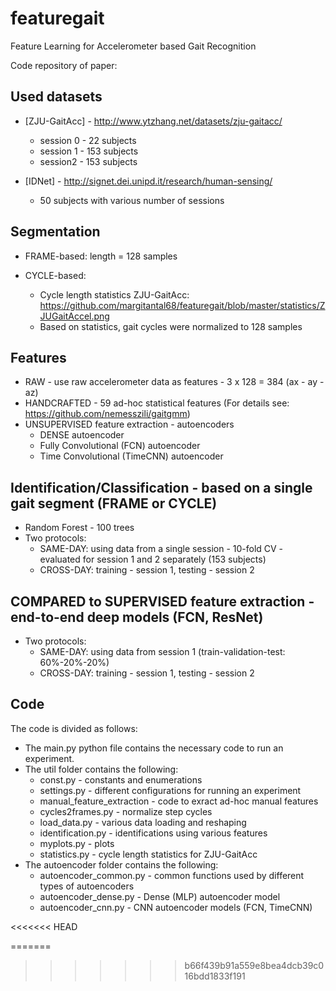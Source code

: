 # featuregait
Feature Learning for Accelerometer based Gait Recognition

Code repository of paper:


## Used datasets
* [ZJU-GaitAcc] - http://www.ytzhang.net/datasets/zju-gaitacc/
   * session 0 - 22 subjects
   * session 1 - 153 subjects
   * session2 - 153 subjects
   
* [IDNet] - http://signet.dei.unipd.it/research/human-sensing/
  * 50 subjects with various number of sessions


## Segmentation


* FRAME-based: length = 128 samples
* CYCLE-based: 

    * Cycle length statistics ZJU-GaitAcc: https://github.com/margitantal68/featuregait/blob/master/statistics/ZJUGaitAccel.png
    * Based on statistics, gait cycles were normalized to 128 samples

## Features
   * RAW - use raw accelerometer data as features - 3 x 128 = 384 (ax - ay - az) 
   * HANDCRAFTED - 59 ad-hoc statistical features (For details see: https://github.com/nemesszili/gaitgmm)
   * UNSUPERVISED feature extraction - autoencoders
      * DENSE autoencoder 
      * Fully Convolutional (FCN) autoencoder
      * Time Convolutional (TimeCNN) autoencoder
      
## Identification/Classification - based on a single gait segment (FRAME or CYCLE)
   * Random Forest - 100 trees
   * Two protocols:
      * SAME-DAY: using data from a single session - 10-fold CV - evaluated for session 1 and 2 separately (153 subjects)
      * CROSS-DAY: training - session 1, testing - session 2
      
## COMPARED to SUPERVISED feature extraction - end-to-end deep models (FCN, ResNet)
   * Two protocols:
      * SAME-DAY: using data from  session 1 (train-validation-test: 60%-20%-20%)
      * CROSS-DAY: training - session 1, testing - session 2
      
## Code
The code is divided as follows:

  * The main.py python file contains the necessary code to run an experiment.
  * The util folder contains the following:
    * const.py - constants and enumerations 
    * settings.py - different configurations for running an experiment
    * manual_feature_extraction - code to exract ad-hoc manual features
    * cycles2frames.py - normalize step cycles
    * load_data.py - various data loading and reshaping
    * identification.py - identifications using various features
    * myplots.py - plots
    * statistics.py - cycle length statistics for ZJU-GaitAcc
  * The autoencoder folder contains the following:
    * autoencoder_common.py - common functions used by different types of autoencoders
    * autoencoder_dense.py - Dense (MLP) autoencoder model
    * autoencoder_cnn.py - CNN autoencoder models (FCN, TimeCNN)
    

<<<<<<< HEAD

=======
>>>>>>> b66f439b91a559e8bea4dcb39c016bdd1833f191
